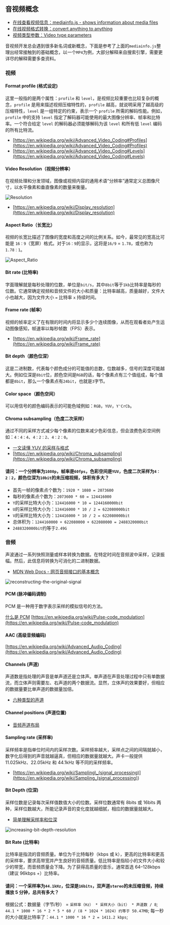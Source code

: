## 音视频概念

- [在线查看视频信息：mediainfo.js - shows information about media files](https://mediainfo.js.org/)
- [在线视频格式转换：convert anything to anything](https://cloudconvert.com/)
- [视频类型参数：Video type parameters](https://wiki.whatwg.org/wiki/Video_type_parameters)

音视频开发总会遇到很多新名词或新概念，下面是参考了上面的`mediainfo.js`整理出经常接触到的基础概念，以一个`MP4`为例，大部分解释来自搜索引擎，需要更详尽的解释需要多查资料。

### 视频

#### Format profile (格式设定)

这里一般指的是两个属性：`profile` 和 `level`，是视频比较重要也比较复杂的概念，`profile` 是用来描述视频压缩特性的，`profile` 越高，就说明采用了越高级的压缩特性，`level` 是一组特定的约束，表示一个 `profile` 所需的解码性能。例如，`profile` 中的支持 `level` 指定了解码器可能使用的最大图像分辨率、帧率和比特率。一个符合给定 `level` 的解码器必须能够解码为该 `level` 和所有低 `level` 编码的所有比特流。

- [https://en.wikipedia.org/wiki/Advanced_Video_Coding#Profiles](https://en.wikipedia.org/wiki/Advanced_Video_Coding#Profiles)
- [https://en.wikipedia.org/wiki/Advanced_Video_Coding#Levels](https://en.wikipedia.org/wiki/Advanced_Video_Coding#Levels)

#### Video Resolution（视频分辨率）

在视频处理和分发领域，图像或视频内容的通用术语“分辨率”通常定义总图像尺寸，以水平像素和垂直像素的数量来衡量。

![Resolution](./Resolution.png)

- [https://en.wikipedia.org/wiki/Display_resolution](https://en.wikipedia.org/wiki/Display_resolution)

#### Aspect Ratio（长宽比）

视频的长宽比描述了图像的宽度和高度之间的比例关系。如今，最常见的宽高比可能是 `16：9`（宽屏）格式。对于`16：9`的显示，这将是`16/9` = `1.78`，或也称为`1.78：1`。

![Aspect_Ratio](./Aspect_Ratio.jpg)

#### Bit rate (比特率)

字面理解就是每秒处理的位数，单位是`bit/s`，其中`8bit`等于`1kb`比特率是每秒的位数。它通常确定视频和音频文件的大小和质量：比特率越高，质量越好，文件大小也越大，因为文件大小 `=` 比特率 `x` 持续时间。

#### Frame rate (帧率）

视频的帧率定义了在有限的时间内将显示多少个连续图像，从而在观看者处产生运动图像感知，帧速率以每秒帧数（FPS）表示。

- [https://en.wikipedia.org/wiki/Frame_rate](https://en.wikipedia.org/wiki/Frame_rate)

#### Bit depth（颜色位深）

这是二进制数，代表每个颜色成分的可能值的总数，位数越多，信号的深度可能越大。例如位深是`8bit`位，颜色空间是`RGB`的话，每个像素点有三个值组成，每个值都是`8bit`，那么一个像素点有`24bit`，也就是`3`字节。

#### Color space（颜色空间）

可以用信号的颜色编码表示的可能色域例如：`RGB`，`YUV`，`Y'CrCb`。

#### Chroma subsampling（色度二次采样）

通过不同的采样方式减少每个像素的位数来减少色彩信息，但会浪费色彩空间例如：`4：4：4`、`4：2：2`、`4：2：0`。

- [一文读懂 YUV 的采样与格式](https://glumes.com/post/ffmpeg/understand-yuv-format/)
- [https://en.wikipedia.org/wiki/Chroma_subsampling](https://en.wikipedia.org/wiki/Chroma_subsampling)

#### 请问：一个分辨率为`1080p`，帧率是`60fps`，色彩空间是`YUV`，色度二次采样为`4：2：2`，颜色位深为`10bit`的未压缩视频，体积有多大？

- 首先一帧的像素点个数为：`1920 * 1080 = 2073600`
- 每秒的像素点个数为：`2073600 * 60 = 124416000`
- `Y`的采样比特大小为：`124416000 * 10 = 1244160000bit`
- `U`的采样比特大小为：`124416000 * 10 / 2 = 622080000bit`
- `V`的采样比特大小为：`124416000 * 10 / 2 = 622080000bit`
- 总体积为：`1244160000 + 622080000 + 622080000 = 2488320000bit`
- `2488320000bit`约等于`2.49G`

### 音频

声波通过一系列快照测量或样本转换为数据。在特定时间在音频波中采样，记录振幅。然后，此信息将转换为可消化的二进制数据。

- [MDN Web Docs - 网页音频接口的基本概念](https://developer.mozilla.org/zh-CN/docs/Web/API/Web_Audio_API/Basic_concepts_behind_Web_Audio_API)

![reconstructing-the-original-signal](./reconstructing-the-original-signal.jpeg)

#### PCM (脉冲编码调制)

PCM 是一种用于数字表示采样的模拟信号的方法。

[什么是 PCM](https://www.lifewire.com/what-is-pcm-1846928)
[https://en.wikipedia.org/wiki/Pulse-code_modulation](https://en.wikipedia.org/wiki/Pulse-code_modulation)

#### AAC (高级音频编码)

[https://en.wikipedia.org/wiki/Advanced_Audio_Coding](https://en.wikipedia.org/wiki/Advanced_Audio_Coding)

#### Channels (声道)

声道数是指处理的声音是单声道还是立体声。单声道在声音处理过程中只有单数据流，而立体声则需要左、右声道的两个数据流。显然，立体声的效果要好，但相应的数据量要比单声道的数据量加倍。

- [六种类型的声道](https://www.gearbest.com/blog/how-to/6-types-of-sound-channels-2896)

#### Channel positions (声道位置)

- [音频声道布局](https://mediaarea.net/AudioChannelLayout)

#### Sampling rate (采样率)

采样频率是指单位时间内的采样次数。采样频率越大，采样点之间的间隔就越小，数字化后得到的声音就越逼真，但相应的数据量就越大。声卡一般提供 11.025kHz、22.05kHz 和 44.1kHz 等不同的采样频率。

- [https://en.wikipedia.org/wiki/Sampling\_(signal_processing)](<https://en.wikipedia.org/wiki/Sampling_(signal_processing)>)

#### Bit Depth (位深)

采样位数是记录每次采样值数值大小的位数。采样位数通常有 8bits 或 16bits 两种，采样位数越大，所能记录声音的变化度就越细腻，相应的数据量就越大。

- [简单理解采样率和位深](https://www.masteringthemix.com/blogs/learn/113159685-sample-rates-and-bit-depth-in-a-nutshell)

![increasing-bit-depth-resolution](./increasing-bit-depth-resolution.png)

#### Bit Rate (比特率)

比特率是指流的音频质量。单位为千比特每秒（kbps 或 k），更高的比特率和更高的采样率，要求高带宽并产生良好的音频质量。低比特率是指较小的文件大小和较少的带宽，而音频质量会下降。为了获得高质量的音乐，通常首选 64–128kbps（建议 96kbps +）比特率。

#### 请问：一个采样率为`44.1kHz`，位深是`16bits`，双声道`stereo`的未压缩音频，持续播放 5 分钟，总共有多大？

根据公式：数据量（字节/秒） = `采样率（Hz） * 采样大小（bit） * 声道数 / 8`;
`44.1 * 1000 * 16 * 2 * 5 * 60 / (8 * 1024 * 1024) 约等于 50.47MB`;
每一秒的大小就是比特率了：`44.1 * 1000 * 16 * 2 = 1411.2 kbps`;

